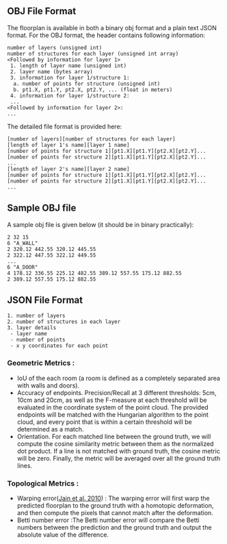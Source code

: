 ## OBJ File Format
The floorplan is available in both a binary obj format and a plain text JSON format. For the OBJ format, the header contains following information:

```
number of layers (unsigned int)
number of structures for each layer (unsigned int array)
<Followed by information for layer 1>
 1. length of layer name (unsigned int)
 2. layer name (bytes array)
 3. information for layer 1/structure 1:
  a. number of points for structure (unsigned int)
  b. pt1.X, pt1.Y, pt2.X, pt2.Y, ... (float in meters)
 4. information for layer 1/structure 2:
 ...
<Followed by information for layer 2>:
...
```

The detailed file format is provided here:
```
[number of layers][number of structures for each layer]
[length of layer 1's name][layer 1 name]
[number of points for structure 1][pt1.X][pt1.Y][pt2.X][pt2.Y]...
[number of points for structure 2][pt1.X][pt1.Y][pt2.X][pt2.Y]...
...
[length of layer 2's name][layer 2 name]
[number of points for structure 1][pt1.X][pt1.Y][pt2.X][pt2.Y]...
[number of points for structure 2][pt1.X][pt1.Y][pt2.X][pt2.Y]...
...
```

## Sample OBJ file
A sample obj file is given below (it should be in binary practically):
```
2 32 15
6 "A_WALL"
2 320.12 442.55 320.12 445.55
2 322.12 447.55 322.12 449.55
...
6 "A_DOOR"
4 178.12 336.55 225.12 482.55 389.12 557.55 175.12 882.55
2 389.12 557.55 175.12 882.55
```
## JSON File Format
```
1. number of layers
2. number of structures in each layer
3. layer details
 - layer name
 - number of points
 - x y coordinates for each point
```
### Geometric Metrics :

- IoU of the each room (a room is defined as a completely separated area with walls and doors).
- Accuracy of endpoints. Precision/Recall at 3 different thresholds: 5cm, 10cm and 20cm, as well as the F-measure at each threshold will be evaluated in the coordinate system of the point cloud. The provided endpoints will be matched with the Hungarian algorithm to the point cloud, and every point that is within a certain threshold will be determined as a match.
- Orientation. For each matched line between the ground truth, we will compute the cosine similarity metric between them as the normalized dot product. If a line is not matched with ground truth, the cosine metric will be zero. Finally, the metric will be averaged over all the ground truth lines. 

### Topological Metrics :
- Warping error([Jain et al. 2010](https://ieeexplore.ieee.org/document/5539950)) : The warping error will first warp the predicted floorplan to the ground truth with a homotopic deformation, and then compute the pixels that cannot match after the deformation.
- Betti number error :The Betti number error will compare the Betti numbers between the prediction and the ground truth and output the absolute value of the difference. 
